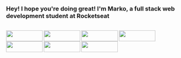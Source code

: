 ### Hey! I hope you're doing great! I'm Marko, a full stack web development student at Rocketseat 

<div>
  <img
    align="left"
    src="https://github-readme-stats.vercel.app/api?username=mkclimako&show_icons=true&bg_color=30,db5270,734f95,1547a7&title_color=fff&text_color=fff&icon_color=fff&hide_border=true&count_private=true&include_all_commits=true"
    alt=""
  />
  <img
    src="https://github-readme-stats.vercel.app/api/top-langs/?username=mkclimako&show_icons=true&bg_color=30,db5270,734f95,1547a7&title_color=fff&text_color=fff&hide_border=true&langs_count=8"
    alt=""
  />
</div>

<div>
  
  <img align="left" width="100"  height="30"
    src="https://img.shields.io/badge/HTML5-E34F26?style=for-the-badge&logo=html5&logoColor=white"
    alt=""
  />

  <img align="left" width="100"  height="30"
    src="https://img.shields.io/badge/CSS3-1572B6?style=for-the-badge&logo=css3&logoColor=white"
    alt=""
  />
  <img align="left" width="100"  height="30"
  src="https://img.shields.io/badge/JavaScript-F7DF1E?style=for-the-badge&logo=javascript&logoColor=black"
  alt=""
/>
  <img align="left" width="100" height="30"
  src="https://img.shields.io/badge/React-20232A?style=for-the-badge&logo=react&logoColor=61DAFB"
  alt=""
/>
    <img align="left" width="100" height="30"
    src="https://img.shields.io/badge/Node.js-43853D?style=for-the-badge&logo=node.js&logoColor=white"
    alt=""
  />
   <img align="left" width="100" height="30"
    src="https://img.shields.io/badge/Figma-F24E1E?style=for-the-badge&logo=figma&logoColor=white"
    alt=""
  />
  <img
    align="left"
    width="100"
    height="30"
    src="https://img.shields.io/badge/Linux-FCC624?style=for-the-badge&logo=linux&logoColor=black"
    alt=""
  />

</div>



